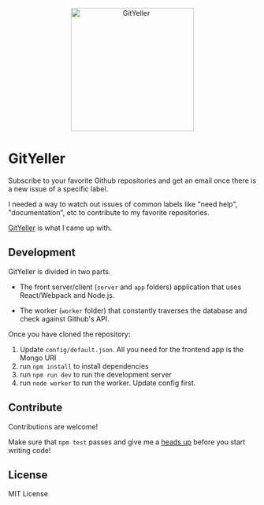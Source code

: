 <p align="center">
    <img 
        src="https://rawgit.com/kbariotis/gityeller/master/app/logo.svg" 
        alt="GitYeller"
        width="250px"
        >
</p>

# GitYeller
Subscribe to your favorite Github repositories and get an email once there is
a new issue of a specific label.

I needed a way to watch out issues of common labels like "need help", 
"documentation", etc to contribute to my favorite repositories. 

[GitYeller](https://gityeller.com) is what I came up with.

## Development

GitYeller is divided in two parts. 

* The front server/client (`server` and `app` folders) application that uses React/Webpack and Node.js.

* The worker (`worker` folder) that constantly traverses the database and check against Github's API.

Once you have cloned the repository:

1. Update `config/default.json`. All you need for the frontend app is the Mongo URI
2. run `npm install` to install dependencies
3. run `npm run dev` to run the development server
4. run `node worker` to run the worker. Update config first.

## Contribute

Contributions are welcome! 

Make sure that `npm test` passes and give me a [heads up](/issues) before you
start writing code!

## License

MIT License
